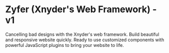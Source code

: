 # Zyfer (Xnyder's Web Framework) - v1
Cancelling bad designs with the Xnyder's web framework. Build beautiful and responsive website quickly. Ready to use customized components with powerful JavaScript plugins to bring your website to life.

